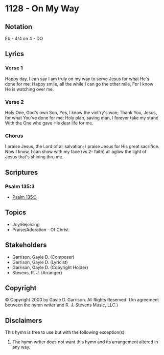 # 1128 - On My Way

## Notation

Eb - 4/4 on 4 - DO

## Lyrics

### Verse 1

Happy day, I can say I am truly on my way to serve Jesus for what He's done for me; Happy smile, all the while I can go the other mile, For I know He is watching over me.

### Verse 2

Holy One, God's own Son, Yes, I know the vict'ry's won; Thank You, Jesus, for what You've done for me; Holy plan, saving man, I forever take my stand With the One who gave His dear life for me.

### Chorus

I praise Jesus, the Lord of all salvation; I praise Jesus for His great sacrifice. Now I know, I can show with my face (vs.2- faith) all aglow the light of Jesus that's shining thru me.


## Scriptures

### Psalm 135:3

- [Psalm 135:3](https://www.biblegateway.com/passage/?search=Psalm%20135%3A3)


## Topics

- Joy/Rejoicing
- Praise/Adoration - Of Christ

## Stakeholders

- Garrison, Gayle D. (Composer)
- Garrison, Gayle D. (Lyricist)
- Garrison, Gayle D. (Copyright Holder)
- Stevens, R. J. (Arranger)

## Copyright

© Copyright 2000 by Gayle D. Garrison. All Rights Reserved.
(An agreement between the hymn writer and R. J. Stevens Music, LLC.)

## Disclaimers

This hymn is free to use but with the following exception(s):
1. The hymn writer does not want this hymn and its arrangement altered in any way.

